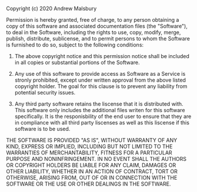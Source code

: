 Copyright (c) 2020 Andrew Malsbury

Permission is hereby granted, free of charge, to any person obtaining a copy
of this software and associated documentation files (the "Software"), to deal
in the Software, including the rights to use, copy, modify, merge, publish, 
distribute, sublicense,  and to permit persons to whom the Software is furnished 
to do so, subject to the following conditions:

1) The above copyright notice and this permission notice shall be included in all
copies or substantial portions of the Software.

2) Any use of this software to provide access as Software as a Service is stronly
prohibited, except under written approval from the above listed copyright holder. 
The goal for this clause is to prevent any liability from potential security 
issues.

2) Any third party software retains the liscense that it is distributed with. This
software only includes the additional files writen for this software specifically.
It is the responisbility of the end user to ensure that they are in compliance with
all third party liscenses as well as this liscense if this software is to be used.

THE SOFTWARE IS PROVIDED "AS IS", WITHOUT WARRANTY OF ANY KIND, EXPRESS OR
IMPLIED, INCLUDING BUT NOT LIMITED TO THE WARRANTIES OF MERCHANTABILITY,
FITNESS FOR A PARTICULAR PURPOSE AND NONINFRINGEMENT. IN NO EVENT SHALL THE
AUTHORS OR COPYRIGHT HOLDERS BE LIABLE FOR ANY CLAIM, DAMAGES OR OTHER
LIABILITY, WHETHER IN AN ACTION OF CONTRACT, TORT OR OTHERWISE, ARISING FROM,
OUT OF OR IN CONNECTION WITH THE SOFTWARE OR THE USE OR OTHER DEALINGS IN THE
SOFTWARE.
